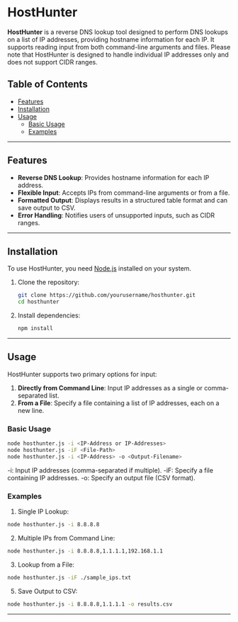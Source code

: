 # HostHunter

**HostHunter** is a reverse DNS lookup tool designed to perform DNS lookups on a list of IP addresses, providing hostname information for each IP. It supports reading input from both command-line arguments and files. Please note that HostHunter is designed to handle individual IP addresses only and does not support CIDR ranges.

## Table of Contents

- [Features](#features)
- [Installation](#installation)
- [Usage](#usage)
  - [Basic Usage](#basic-usage)
  - [Examples](#examples)
---

## Features

- **Reverse DNS Lookup**: Provides hostname information for each IP address.
- **Flexible Input**: Accepts IPs from command-line arguments or from a file.
- **Formatted Output**: Displays results in a structured table format and can save output to CSV.
- **Error Handling**: Notifies users of unsupported inputs, such as CIDR ranges.

---

## Installation

To use HostHunter, you need [Node.js](https://nodejs.org/) installed on your system.

1. Clone the repository:
    ```bash
    git clone https://github.com/yourusername/hosthunter.git
    cd hosthunter
    ```

2. Install dependencies:
    ```bash
    npm install
    ```

---

## Usage

HostHunter supports two primary options for input:

1. **Directly from Command Line**: Input IP addresses as a single or comma-separated list.
2. **From a File**: Specify a file containing a list of IP addresses, each on a new line.

### Basic Usage

```bash
node hosthunter.js -i <IP-Address or IP-Addresses>
node hosthunter.js -iF <File-Path>
node hosthunter.js -i <IP-Address> -o <Output-Filename>
```

-i: Input IP addresses (comma-separated if multiple).
-iF: Specify a file containing IP addresses.
-o: Specify an output file (CSV format).


### Examples

1. Single IP Lookup:
```bash
node hosthunter.js -i 8.8.8.8
```

2. Multiple IPs from Command Line:
```bash
node hosthunter.js -i 8.8.8.8,1.1.1.1,192.168.1.1
```

3. Lookup from a File:
```bash
node hosthunter.js -iF ./sample_ips.txt
```

5. Save Output to CSV:
```bash
node hosthunter.js -i 8.8.8.8,1.1.1.1 -o results.csv
```

---
